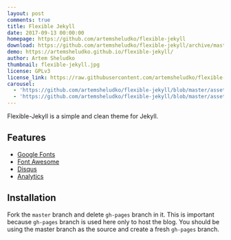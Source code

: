 ```yaml
---
layout: post
comments: true
title: Flexible Jekyll
date: 2017-09-13 00:00:00
homepage: https://github.com/artemsheludko/flexible-jekyll
download: https://github.com/artemsheludko/flexible-jekyll/archive/master.zip
demo: https://artemsheludko.github.io/flexible-jekyll/
author: Artem Sheludko
thumbnail: flexible-jekyll.jpg
license: GPLv3
license_link: https://raw.githubusercontent.com/artemsheludko/flexible-jekyll/refs/heads/master/LICENSE
carousel:
  - 'https://github.com/artemsheludko/flexible-jekyll/blob/master/assets/img/home-page.jpg?raw=true'
  - 'https://github.com/artemsheludko/flexible-jekyll/blob/master/assets/img/post-example.jpg?raw=true'
---
```


Flexible-Jekyll is a simple and clean theme for Jekyll.

## Features

* [Google Fonts](https://fonts.google.com/)
* [Font Awesome](https://fontawesome.io/)
* [Disqus](https://disqus.com/)
* [Analytics](https://analytics.google.com/analytics/web/)

## Installation

Fork the `master` branch and delete `gh-pages` branch in it. This is important because `gh-pages` branch is used here only to host the blog. You should be using the master branch as the source and create a fresh `gh-pages` branch.
